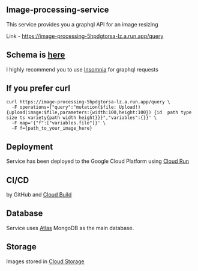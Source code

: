 ## Image-processing-service
This service provides you a graphql API for an image resizing 

Link - https://image-processing-5hpdgtorsa-lz.a.run.app/query

## Schema is [here](https://github.com/PatrickKvartsaniy/image-processing-service/blob/master/graph/schema.graphqls)
I highly recommend you to use [Insomnia](https://insomnia.rest/]) for graphql requests 

## If you prefer curl
```
curl https://image-processing-5hpdgtorsa-lz.a.run.app/query \
  -F operations={"query":"mutation($file: Upload!){upload(image:$file,parameters:{width:100,height:100}) {id  path type size ts variety{path width height}}}","variables":{}}' \
  -F map='{"f":["variables.file"]}' \
  -F f={path_to_your_image_here}
```

## Deployment
Service has been deployed to the Google Cloud Platform using [Cloud Run](https://cloud.google.com/run)

## CI/CD
by GitHub and  [Cloud Build](https://cloud.google.com/cloud-build) 

## Database
Service uses [Atlas](https://cloud.google.com/cloud-build) MongoDB as the main database.

## Storage
Images stored in [Cloud Storage](https://cloud.google.com/storage)
